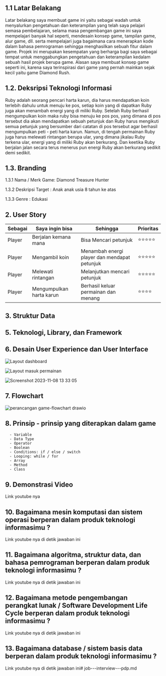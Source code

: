 ## 1.1 Latar Belakang

Latar belakang saya  membuat game ini yaitu sebagai wadah untuk menyalurkan pengetahuan dan keterampilan yang telah saya pelajari semasa pembelajaran, selama masa pengembangan game ini saya mempelajari banyak hal seperti, mendesain konsep game, tampilan game, alur game, dll. serta mempelajari juga bagaimana cara menerapkan kode dalam bahasa pemrograman sehingga menghasilkan sebuah fitur dalam game. Projek ini merupakan kesempatan yang berharga bagi saya sebagai tempat untuk menggabungkan pengetahuan dan keterampilan kedalam sebuah hasil projek berupa game. Alasan saya membuat konsep game seperti ini, karena saya terinspirasi dari game yang pernah mainkan sejak kecil yaitu game Diamond Rush.

## 1.2. Deksripsi Teknologi Informasi

Ruby adalah seorang pencari harta karun, dia harus mendapatkan koin terlebih dahulu untuk menuju ke pos, setiap koin yang di dapatkan Ruby juga akan menambah energi yang di miliki Ruby. Setelah Ruby berhasil mengumpulkan koin maka ruby bisa menuju ke pos pos, yang dimana di pos tersebut dia akan mendapatkan sebuah petunjuk dan Ruby harus mengikuti semua petunjuk yang bersumber dari catatan di pos tersebut agar berhasil mengumpulkan peti - peti harta karun. Namun, di tengah permainan Ruby juga harus melewati rintangan berupa ular, yang dimana jikalau Ruby terkena ular, energi yang di miliki Ruby akan berkurang. Dan keetika Ruby berjalan jalan secara terus menerus pun energi Ruby akan berkurang sedikit demi sedikit.

## 1.3. Branding

1.3.1 Nama / Merk Game:
      Diamond Treasure Hunter 

1.3.2 Deskripsi Target :
      Anak anak usia 8 tahun ke atas

1.3.3 Genre :
      Edukasi
      
## 2. User Story

Sebagai | Saya ingin bisa | Sehingga | Prioritas
---|---|---|---
Player | Berjalan kemana mana |Bisa Mencari petunjuk|⭐⭐⭐⭐⭐
Player | Mengambil koin |Menambah energi player dan mendapat petunjuk| ⭐⭐⭐⭐⭐
Player | Melewati rintangan |Melanjutkan mencari petunjuk |⭐⭐⭐⭐⭐
Player | Mengumpulkan harta karun |Berhasil keluar permainan dan menang|⭐⭐⭐⭐

## 3. Struktur Data


## 5. Teknologi, Library, dan Framework

## 6. Desain User Experience dan User Interface
![Layout dashboard](https://github.com/yuliaaln/job---interview---pdp.md/assets/144923542/1b1af946-1851-4801-8616-2bdef50d5604)

![Layout masuk permainan](https://github.com/yuliaaln/job---interview---pdp.md/assets/144923542/d44aaad2-c7b1-4b6e-ac76-f2ce78cfe07d)

![Screenshot 2023-11-08 13 33 05](https://github.com/yuliaaln/job---interview---pdp.md/assets/144923542/0b52dace-da42-430f-aa11-6240a468b80c)


## 7. Flowchart 
![perancangan game-flowchart drawio](https://github.com/yuliaaln/job---interview---pdp.md/assets/144923542/5bf59d6f-dbc3-4f2e-b2e4-caf761e24c27)


## 8. Prinsip - prinsip yang diterapkan dalam game
      - Variable
      - Data Type
      - Operator
      - Boolean
      - Conditions: if / else / switch
      - Looping: while / for
      - Array
      - Method
      - Class

## 9. Demonstrasi Video

Link youtube nya

## 10. Bagaimana mesin komputasi dan sistem operasi berperan dalam produk teknologi informasimu ?

Link youtube nya di detik jawaban ini

## 11. Bagaimana algoritma, struktur data, dan bahasa pemrograman berperan dalam produk teknologi informasimu ?

Link youtube nya di detik jawaban ini

## 12. Bagaimana metode pengembangan perangkat lunak / Software Development Life Cycle berperan dalam produk teknologi informasimu ?

Link youtube nya di detik jawaban ini

## 13. Bagaimana database / sistem basis data berperan dalam produk teknologi informasimu ?

Link youtube nya di detik jawaban ini# job---interview---pdp.md
